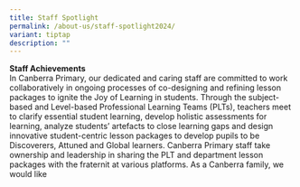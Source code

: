 ```yaml
---
title: Staff Spotlight
permalink: /about-us/staff-spotlight2024/
variant: tiptap
description: ""
---
```

<p><strong>Staff Achievements</strong> 
<br>In Canberra Primary, our dedicated and caring staff are committed to work
collaboratively in ongoing processes of co-designing and refining lesson
packages to ignite the Joy of Learning in students. Through the subject-based
and Level-based Professional Learning Teams (PLTs), teachers meet to clarify
essential student learning, develop holistic assessments for learning,
analyze students’ artefacts to close learning gaps and design innovative
student-centric lesson packages to develop pupils to be Discoverers, Attuned
and Global learners. Canberra Primary staff take ownership and leadership
in sharing the PLT and department lesson packages with the fraternit at
various platforms. As a Canberra family, we would like</p>